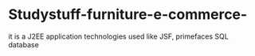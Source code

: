 # Studystuff-furniture-e-commerce-
it is a J2EE application technologies used like JSF, primefaces SQL database
